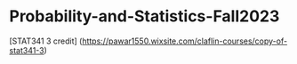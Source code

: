 # Probability-and-Statistics-Fall2023
[STAT341 3 credit] (https://pawar1550.wixsite.com/claflin-courses/copy-of-stat341-3)
